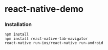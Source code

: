 # react-native-demo

### Installation

```
npm install
npm install react-native-tab-navigator
react-native run-ios/react-native run-android
```
